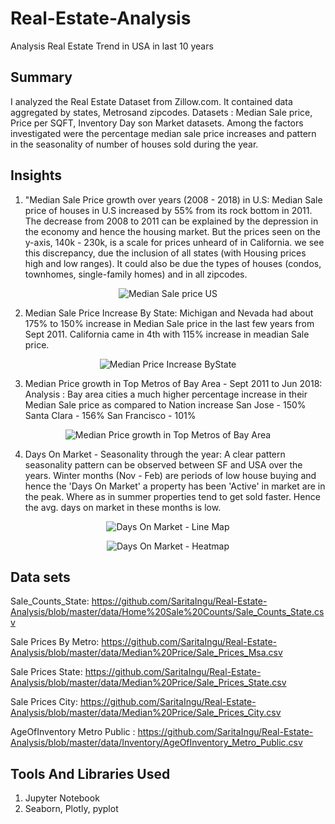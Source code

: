 # Real-Estate-Analysis
Analysis Real Estate Trend in USA in last 10 years


## Summary 
I analyzed the Real Estate Dataset from Zillow.com. It contained data aggregated by states, Metrosand zipcodes. Datasets : Median Sale price, Price per SQFT, Inventory Day son Market datasets. Among the factors investigated were the percentage median sale price increases and pattern in the seasonality of number of houses sold during the year. 

## Insights

1. "Median Sale Price growth over years (2008 - 2018) in U.S: Median Sale price of houses in U.S increased by 55% from its rock bottom in 2011. The decrease from 2008 to 2011 can be explained by the depression in the economy and hence the housing market. But the prices seen on the y-axis, 140k - 230k, is a scale for prices unheard of in California. we see this discrepancy, due the inclusion of all states (with Housing prices high and low ranges). It could also be due the types of houses (condos, townhomes, single-family homes) and in all zipcodes.
<p align="center">
 <img src="https://github.com/SaritaIngu/Real-Estate-Analysis/blob/master/images/MediaPriceUS.png" title="Median Sale price US">
  </p>
  
2. Median Sale Price Increase By State: Michigan and Nevada had about 175% to 150% increase in Median Sale price in the last few years from Sept 2011. California came in 4th with 115% increase in meadian Sale price.
<p align="center">
  <img src="https://github.com/SaritaIngu/Real-Estate-Analysis/blob/master/images/MedianPriceIncreaseByState.png" title="Median Price Increase ByState">
</p>

3.  Median Price growth in Top Metros of Bay Area - Sept 2011 to Jun 2018: Analysis : Bay area cities a much higher percentage increase in their Median Sale price as compared to Nation increase 
           San Jose - 150%
           Santa Clara - 156%
           San Francisco - 101%
 <p align="center">
  <img src="https://github.com/SaritaIngu/Real-Estate-Analysis/blob/master/images/SF-SJC.png" title="Median Price growth in Top Metros of Bay Area">
</p>

4. Days On Market  - Seasonality through the year:  A clear pattern seasonality pattern can be observed between SF and USA over the years. Winter months (Nov - Feb) are periods of low house buying and hence the 'Days On Market' a property has been 'Active' in market are in the peak. Where as in summer properties tend to get sold faster. Hence the avg. days on market in these months is low.
<p align="center">
  <img src="https://github.com/SaritaIngu/Real-Estate-Analysis/blob/master/images/DOM%20trend.png" title="Days On Market - Line Map">
</p>
<p align="center">
  <img src="https://github.com/SaritaIngu/Real-Estate-Analysis/blob/master/images/DOM%20Trend%20US%20Heatmap1.png" title="Days On Market - Heatmap">
</p>


## Data sets
Sale_Counts_State:  https://github.com/SaritaIngu/Real-Estate-Analysis/blob/master/data/Home%20Sale%20Counts/Sale_Counts_State.csv

Sale Prices By Metro:  https://github.com/SaritaIngu/Real-Estate-Analysis/blob/master/data/Median%20Price/Sale_Prices_Msa.csv

Sale Prices State: https://github.com/SaritaIngu/Real-Estate-Analysis/blob/master/data/Median%20Price/Sale_Prices_State.csv

Sale Prices City: https://github.com/SaritaIngu/Real-Estate-Analysis/blob/master/data/Median%20Price/Sale_Prices_City.csv

AgeOfInventory Metro Public : https://github.com/SaritaIngu/Real-Estate-Analysis/blob/master/data/Inventory/AgeOfInventory_Metro_Public.csv

## Tools And Libraries Used
1. Jupyter Notebook
2. Seaborn, Plotly, pyplot
